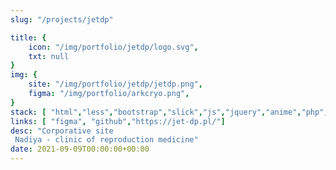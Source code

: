 ```yaml
---
slug: "/projects/jetdp"

title: {
	icon: "/img/portfolio/jetdp/logo.svg",
	txt: null
}
img: {
	site: "/img/portfolio/jetdp/jetdp.png",
	figma: "/img/portfolio/arkcryo.png",
}
stack: [ "html","less","bootstrap","slick","js","jquery","anime","php","git"]
links: [ "figma", "github","https://jet-dp.pl/"]
desc: "Corporative site
 Nadiya - clinic of reproduction medicine"
date: 2021-09-09T00:00:00+00:00
---
```

